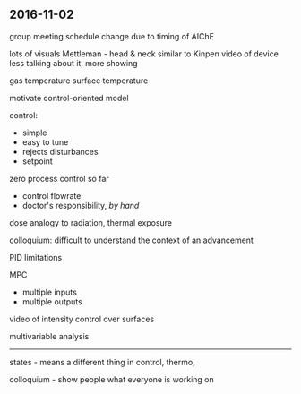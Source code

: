 ## 2016-11-02


group meeting schedule change due to timing of AIChE

lots of visuals
	Mettleman - head & neck
		similar to Kinpen
	video of device
	less talking about it, more showing

gas temperature
surface temperature

motivate control-oriented model

control:
 - simple
 - easy to tune
 - rejects disturbances
 - setpoint

zero process control so far
 - control flowrate
 - doctor's responsibility, _by hand_

dose analogy to radiation, thermal exposure

colloquium: difficult to understand the context of an advancement


PID limitations


MPC
  - multiple inputs
  - multiple outputs


video of intensity control over surfaces

multivariable analysis

----

states - means a different thing in control, thermo,


colloquium - show people what everyone is working on

